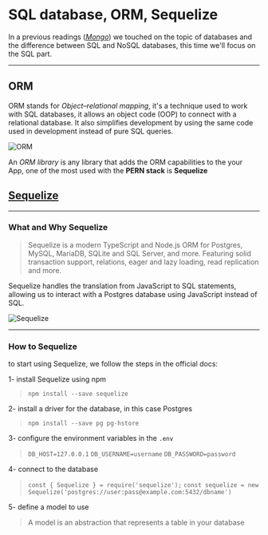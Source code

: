 # SQL database, ORM, Sequelize

In a previous readings (*[Mongo](./301/class11.md)*) we touched on the topic of databases and the difference between SQL and NoSQL databases, this time we'll focus on the SQL part.
___

## ORM

ORM stands for *Object–relational mapping*, it's a technique used to work with SQL databases, it allows an object code (OOP) to connect with a relational database. It also simplifies development by using the same code used in development instead of pure SQL queries.

![ORM](https://miro.medium.com/max/950/1*0STzo-DcWTZL90RkL0tSwQ.png)

An *ORM library* is any library that adds the ORM capabilities to the your App, one of the most used with the **PERN stack** is **Sequelize**

## [Sequelize](https://sequelize.org/)

___

### What and Why Sequelize

> Sequelize is a modern TypeScript and Node.js ORM for Postgres, MySQL, MariaDB, SQLite and SQL Server, and more. Featuring solid transaction support, relations, eager and lazy loading, read replication and more.

Sequelize handles the translation from JavaScript to SQL statements, allowing us to interact with a Postgres database using JavaScript instead of SQL.

![Sequelize](https://res.cloudinary.com/practicaldev/image/fetch/s--KsAKfY6F--/c_limit%2Cf_auto%2Cfl_progressive%2Cq_auto%2Cw_880/https://loizenai.com/wp-content/uploads/2020/08/Nodejs-PostgreSQL-CRUD-Example-Architecture-Overview.png)

___

### How to Sequelize

to start using Sequelize, we follow the steps in the official docs:

1- install Sequelize using npm

>`npm install --save sequelize`

2- install a driver for the database, in this case Postgres

>`npm install --save pg pg-hstore`

3- configure the environment variables in the `.env`

>`DB_HOST=127.0.0.1`
>`DB_USERNAME=username`
>`DB_PASSWORD=password`

4- connect to the database

>`const { Sequelize } = require('sequelize');`
>`const sequelize = new Sequelize('postgres://user:pass@example.com:5432/dbname')`

5- define a model to use
>A model is an abstraction that represents a table in your database
